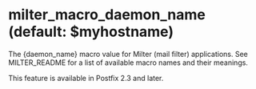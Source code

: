 # milter_macro_daemon_name (default: $myhostname)
 The {daemon\_name} macro value for Milter (mail filter) applications.
See MILTER\_README for a list of available macro names and their
meanings. 


 This feature is available in Postfix 2.3 and later. 


